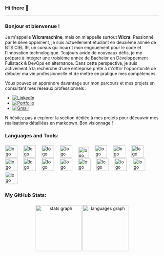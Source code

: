 ### Hi there 👋

---

### Bonjour et bienvenue !

Je m'appelle **Wicramachine**, mais on m'appelle surtout **Wicra**. Passionné par le développement, je suis actuellement étudiant en deuxième année de BTS CIEL IR, un cursus qui nourrit mon engouement pour le code et l'innovation technologique. Toujours avide de nouveaux défis, je me prépare à intégrer une troisième année de Bachelor en Développement Fullstack & DevOps en alternance. Dans cette perspective, je suis activement à la recherche d'une entreprise prête à m'offrir l'opportunité de débuter ma vie professionnelle et de mettre en pratique mes compétences.

Vous pouvez en apprendre davantage sur mon parcours et mes projets en consultant mes réseaux professionnels :
- [![LinkedIn](https://cdn.jsdelivr.net/gh/devicons/devicon/icons/linkedin/linkedin-original.svg)](https://www.linkedin.com/in/wicramachine/)
- [![Portfolio](https://img.shields.io/badge/Portfolio-Visiter-blue)](https://wicramachine.netlify.app)
- [![Gmail](https://cdn.jsdelivr.net/npm/simple-icons@v5/icons/gmail.svg)](mailto:wicramachine@gmail.com)


N'hésitez pas à explorer la section dédiée à mes projets pour découvrir mes réalisations détaillées en markdown. Bon visionnage !


### Languages and Tools:

###

<div align="left"> 
  <img src="https://cdn.jsdelivr.net/gh/devicons/devicon/icons/cplusplus/cplusplus-original.svg" height="40" alt="logo C++" /> <img width="12" /> 
  <img src="https://cdn.jsdelivr.net/gh/devicons/devicon/icons/python/python-original.svg" height="40" alt="logo Python" /> <img width="12" /> 
  <img src="https://cdn.jsdelivr.net/gh/devicons/devicon/icons/html5/html5-original.svg" height="40" alt="logo HTML5" /> <img width="12" /> 
  <img src="https://cdn.jsdelivr.net/gh/devicons/devicon/icons/css3/css3-original.svg" height="40" alt="logo CSS3" /> <img width="12" /> 
  <img src="https://cdn.jsdelivr.net/gh/devicons/devicon/icons/javascript/javascript-original.svg" height="35" alt="logo JavaScript" /> <img width="12" /> 
  <img src="https://cdn.jsdelivr.net/gh/devicons/devicon/icons/php/php-original.svg" height="40" alt="logo PHP" /> <img width="12" /> 
  <img src="https://cdn.jsdelivr.net/gh/devicons/devicon/icons/nextjs/nextjs-original.svg" height="40" alt="logo Next.js" /> <img width="12" /> 
  <img src="https://cdn.jsdelivr.net/gh/devicons/devicon/icons/react/react-original.svg" height="40" alt="logo React" /> <img width="12" /> 
  <img src="https://cdn.jsdelivr.net/gh/devicons/devicon/icons/git/git-original.svg" height="40" alt="logo Git" /> <img width="12" /> 
  <img src="https://cdn.jsdelivr.net/gh/devicons/devicon/icons/linux/linux-original.svg" height="40" alt="logo Linux" /> <img width="12" /> 
  <img src="https://cdn.jsdelivr.net/gh/devicons/devicon/icons/bash/bash-original.svg" height="40" alt="logo Bash" /> <img width="12" />
  <img src="https://cdn.jsdelivr.net/gh/devicons/devicon/icons/docker/docker-original.svg" height="40" alt="logo Docker" /> <img width="12" /> 
  <img src="https://cdn.jsdelivr.net/gh/devicons/devicon/icons/flutter/flutter-original.svg" height="40" alt="logo Flutter" /> <img width="12" /> 
  <img src="https://cdn.jsdelivr.net/gh/devicons/devicon/icons/apache/apache-original.svg" height="40" alt="logo Apache" /> <img width="12" /> 
  <img src="https://cdn.jsdelivr.net/gh/devicons/devicon/icons/debian/debian-original.svg" height="40" alt="logo Debian" /> <img width="12" /> 
  <img src="https://upload.wikimedia.org/wikipedia/commons/6/6a/Proxmox_Logo.svg" height="40" alt="logo Proxmox" /> <img width="12" /> 
  <img src="https://cdn.jsdelivr.net/npm/simple-icons@v5/icons/grafana.svg" height="40" alt="logo Grafana" /> <img width="12" />
</div>


### My GitHub Stats:

###

<div align="center">
  <img src="https://github-readme-stats.vercel.app/api?username=wicra&hide_title=true&hide_rank=false&show_icons=true&include_all_commits=true&count_private=true&disable_animations=false&theme=dracula&locale=en&hide_border=false" height="150" alt="stats graph" />
  <img src="https://github-readme-stats.vercel.app/api/top-langs?username=wicra&locale=en&hide_title=false&layout=compact&card_width=320&langs_count=4&theme=dracula&hide_border=false" height="150" alt="languages graph" />
</div>
